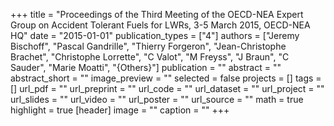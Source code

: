 +++
title = "Proceedings of the Third Meeting of the OECD-NEA Expert Group on Accident Tolerant Fuels for LWRs, 3-5 March 2015, OECD-NEA HQ"
date = "2015-01-01"
publication_types = ["4"]
authors = ["Jeremy Bischoff", "Pascal Gandrille", "Thierry Forgeron", "Jean-Christophe Brachet", "Christophe Lorrette", "C Valot", "M Freyss", "J Braun", "C Sauder", "Marie Moatti", "{Others}"]
publication = ""
abstract = ""
abstract_short = ""
image_preview = ""
selected = false
projects = []
tags = []
url_pdf = ""
url_preprint = ""
url_code = ""
url_dataset = ""
url_project = ""
url_slides = ""
url_video = ""
url_poster = ""
url_source = ""
math = true
highlight = true
[header]
image = ""
caption = ""
+++
